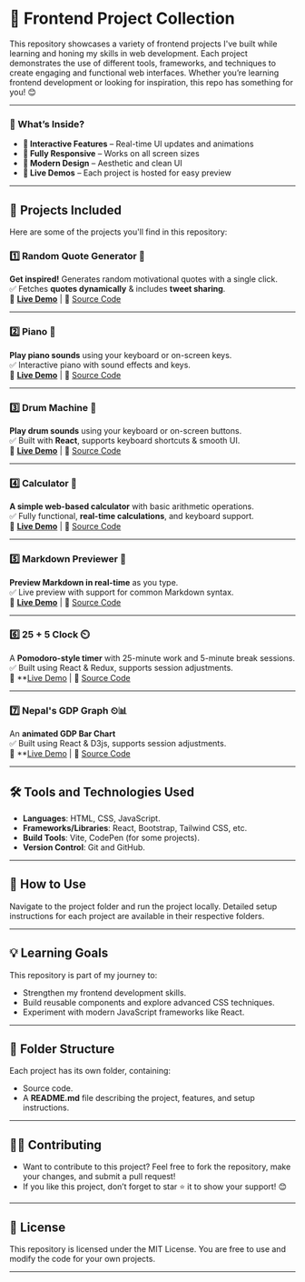 # 🚀 Frontend Project Collection 

This repository showcases a variety of frontend projects I've built while learning and honing my skills in web development. Each project demonstrates the use of different tools, frameworks, and techniques to create engaging and functional web interfaces.
Whether you’re learning frontend development or looking for inspiration, this repo has something for you! 😊  

---

### 🌟 What’s Inside?  
- **🚀 Interactive Features** – Real-time UI updates and animations  
- **📱 Fully Responsive** – Works on all screen sizes  
- **🎨 Modern Design** – Aesthetic and clean UI  
- **🔗 Live Demos** – Each project is hosted for easy preview  

---

## 🌟 Projects Included

Here are some of the projects you'll find in this repository:

### 1️⃣ **Random Quote Generator** 📝  
**Get inspired!** Generates random motivational quotes with a single click.  
✅ Fetches **quotes dynamically** & includes **tweet sharing**.  
🔗 **[Live Demo](https://random-quote-gr.netlify.app/)** | 📂 [Source Code](https://github.com/JurgenHonest/Frontend-Projects/tree/random)  

---


### 2️⃣ **Piano** 🎹  
**Play piano sounds** using your keyboard or on-screen keys.  
✅ Interactive piano with sound effects and keys.  
🔗 **[Live Demo](https://pianobg.netlify.app/)** | 📂 [Source Code](https://github.com/JurgenHonest/Frontend-Projects/tree/piano)  

---

### 3️⃣ **Drum Machine** 🥁  
**Play drum sounds** using your keyboard or on-screen buttons.  
✅ Built with **React**, supports keyboard shortcuts & smooth UI.  
🔗 **[Live Demo](https://drummachine67.netlify.app/)** | 📂 [Source Code](https://github.com/JurgenHonest/Frontend-Projects/tree/deploy)  

---

### 4️⃣ **Calculator** 🧮  
**A simple web-based calculator** with basic arithmetic operations.  
✅ Fully functional, **real-time calculations**, and keyboard support.  
🔗 **[Live Demo](https://calc-9869.netlify.app/)** | 📂 [Source Code](https://github.com/JurgenHonest/Frontend-Projects/tree/calc)  

---

### 5️⃣ **Markdown Previewer** 📝  
**Preview Markdown in real-time** as you type.  
✅ Live preview with support for common Markdown syntax.  
🔗 **[Live Demo](https://markdown-previewer67.netlify.app/)** | 📂 [Source Code](https://github.com/JurgenHonest/Frontend-Projects/tree/Markdown)  

---
### 6️⃣ **25 + 5 Clock** ⏲️
A **Pomodoro-style timer** with 25-minute work and 5-minute break sessions.<br>
✅ Built using React & Redux, supports session adjustments.<br>
🔗 **[Live Demo](https://promodoro-style.netlify.app/) | 📂 [Source Code](https://github.com/JurgenHonest/Frontend-Projects/tree/25)

---

### 7️⃣ **Nepal's GDP Graph** ⏲📊
An **animated GDP Bar Chart** <br>
✅ Built using React & D3js, supports session adjustments.<br>
🔗 **[Live Demo](https://nepals-gdp.netlify.app/) | 📂 [Source Code](https://github.com/SumitXettri/Frontend-Projects/tree/gdp)

---

## 🛠️ Tools and Technologies Used

- **Languages**: HTML, CSS, JavaScript.
- **Frameworks/Libraries**: React, Bootstrap, Tailwind CSS, etc.
- **Build Tools**: Vite, CodePen (for some projects).
- **Version Control**: Git and GitHub.

---

## 🚀 How to Use

 Navigate to the project folder and run the project locally. Detailed setup instructions for each project are available in their respective folders.
 
---

## 💡 Learning Goals
This repository is part of my journey to:

- Strengthen my frontend development skills.
- Build reusable components and explore advanced CSS techniques.
- Experiment with modern JavaScript frameworks like React.
---

## 📂 Folder Structure
Each project has its own folder, containing:
- Source code.
- A **README.md** file describing the project, features, and setup instructions.
---

## 👨‍💻 Contributing
- Want to contribute to this project? Feel free to fork the repository, make your changes, and submit a pull request!
- If you like this project, don’t forget to star ⭐ it to show your support! 😊

---

## 📜 License
This repository is licensed under the MIT License. You are free to use and modify the code for your own projects.

---
